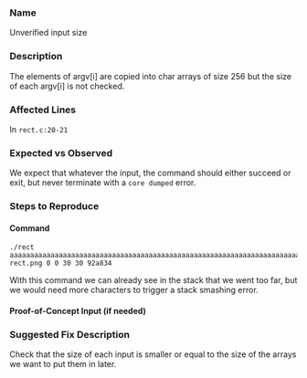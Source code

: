 
### Name
Unverified input size

### Description

The elements of argv[i] are copied into char arrays of size 256 but the size of each argv[i] is not checked.

### Affected Lines
In `rect.c:20-21`

### Expected vs Observed
We expect that whatever the input, the command should either succeed or exit, but never terminate with a `core dumped` error.

### Steps to Reproduce

#### Command

```
./rect aaaaaaaaaaaaaaaaaaaaaaaaaaaaaaaaaaaaaaaaaaaaaaaaaaaaaaaaaaaaaaaaaaaaaaaaaaaaaaaaaaaaaaaaaaaaaaaaaaaaaaaaaaaaaaaaaaaaaaaaaaaaaaaaaaaaaaaaaaaaaaaaaaaaaaaaaaaaaaaaaaaaaaaaaaaaaaaaaaaaaaaaaaaaaaaaaaaaaaaaaaaaaaaaaaaaaaaaaaaaaaaaaaaaaaaaaaaaaaaaaaaaaaaaaaaaaaaaaaaaaaaaaaaaaaaaaaaaaaaaaaaaaaaaaaaaaaaaaaaa  rect.png 0 0 30 30 92a834
```
With this command we can already see in the stack that we went too far, but we would need more characters to trigger a stack smashing error.
#### Proof-of-Concept Input (if needed)


### Suggested Fix Description
Check that the size of each input is smaller or equal to the size of the arrays we want to put them in later.